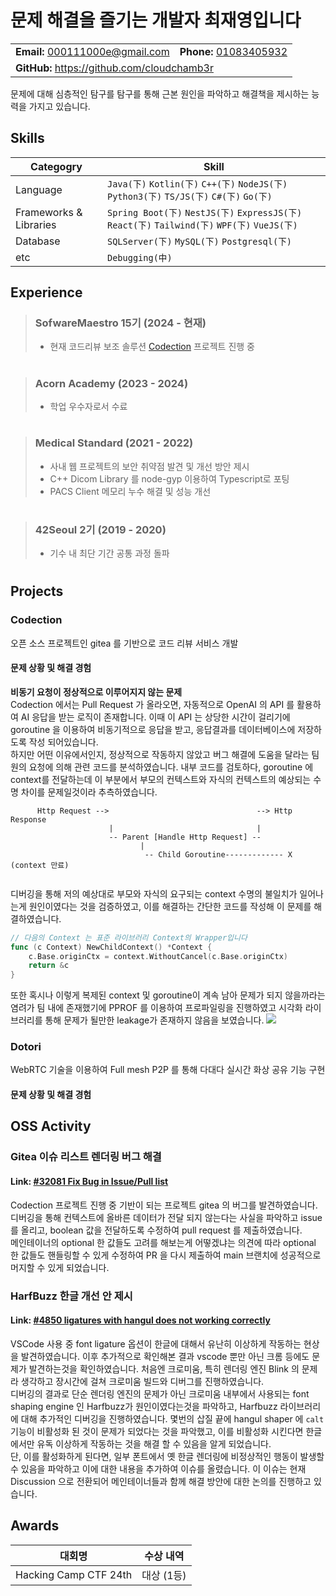 # 문제 해결을 즐기는 개발자 최재영입니다

<table>
    <tr>
        <td>
            <strong>Email:</strong> 
            <a href="mailto:000111000e@gmail.com">000111000e@gmail.com</a>
        </td>
        <td>
            <strong>Phone:</strong>
            <a href="tel:01083405932">01083405932</a>
        </td>
    </tr>
    <tr>
        <td colspan="2">
            <strong>GitHub:</strong>
            <a href="https://github.com/cloudchamb3r">https://github.com/cloudchamb3r</a>
        </td>
    </tr>
</table>


문제에 대해 심층적인 탐구를 탐구를 통해 근본 원인을 파악하고 해결책을 제시하는 능력을 가지고 있습니다. 

## Skills 

|Categogry|Skill|  
|--|--|
|Language | `Java(下)` `Kotlin(下)` `C++(下)` `NodeJS(下)` `Python3(下)` `TS/JS(下)` `C#(下)` `Go(下)`  |
|Frameworks & Libraries | `Spring Boot(下)` `NestJS(下)` `ExpressJS(下)` `React(下)` `Tailwind(下)` `WPF(下)` `VueJS(下)` |
|Database | `SQLServer(下)` `MySQL(下)` `Postgresql(下)`| 
|etc | `Debugging(中)` |


## Experience 
> ### SofwareMaestro 15기 (2024 - 현재)
> - 현재 코드리뷰 보조 솔루션 [Codection](https://github.com/swm-codection/gitea) 프로젝트 진행 중    
> #

>    
> ### Acorn Academy (2023 - 2024)
> - 학업 우수자로서 수료  
> #

> ### Medical Standard (2021 - 2022)
> - 사내 웹 프로젝트의 보안 취약점 발견 및 개선 방안 제시 
> - C++ Dicom Library 를 node-gyp 이용하여 Typescript로 포팅 
> - PACS Client 메모리 누수 해결 및 성능 개선  
> #

> ### 42Seoul 2기 (2019 - 2020)
> - 기수 내 최단 기간 공통 과정 돌파
> # 

## Projects 

### Codection 
오픈 소스 프로젝트인 gitea 를 기반으로 코드 리뷰 서비스 개발 

#### 문제 상황 및 해결 경험
**비동기 요청이 정상적으로 이루어지지 않는 문제**  
Codection 에서는 Pull Request 가 올라오면, 자동적으로 OpenAI 의 API 를 활용하여 AI 응답을 받는 로직이 존재합니다. 이때 이 API 는 상당한 시간이 걸리기에 goroutine 을 이용하여 비동기적으로 응답을 받고, 응답결과를 데이터베이스에 저장하도록 작성 되어있습니다.   
하지만 어떤 이유에서인지, 정상적으로 작동하지 않았고 버그 해결에 도움을 달라는 팀원의 요청에 의해 관련 코드를 분석하였습니다. 내부 코드를 검토하다, goroutine 에 context를 전달하는데 이 부분에서 부모의 컨텍스트와 자식의 컨텍스트의 예상되는 수명 차이를 문제일것이라 추측하였습니다. 
```
      Http Request -->                                 --> Http Response
                      |                                |
                      -- Parent [Handle Http Request] --
                             |
                              -- Child Goroutine------------- X (context 만료)
                                                           
```
디버깅을 통해 저의 예상대로 부모와 자식의 요구되는 context 수명의 불일치가 일어나는게 원인이였다는 것을 검증하였고, 
이를 해결하는 간단한 코드를 작성해 이 문제를 해결하였습니다.  
```go
// 다음의 Context 는 표준 라이브러리 Context의 Wrapper입니다
func (c Context) NewChildContext() *Context {
	c.Base.originCtx = context.WithoutCancel(c.Base.originCtx)
	return &c
}
```
또한 혹시나 이렇게 복제된 context 및 goroutine이 계속 남아 문제가 되지 않을까라는 염려가 팀 내에 존재했기에 PPROF 를 이용하여 프로파일링을 진행하였고 시각화 라이브러리를 통해 문제가 될만한 leakage가 존재하지 않음을 보였습니다. 
<img src="https://media.discordapp.net/attachments/1265025134331170899/1288729827402055690/Screenshot_2024-09-26_at_2.12.04_PM.png?ex=66f63eae&is=66f4ed2e&hm=b81b5a0d5a5a463760513d849ba5e2f375f98520b8e51d7e0ee2fc672bb055b7&=&format=webp&quality=lossless"/>

### Dotori
WebRTC 기술을 이용하여 Full mesh P2P 를 통해 다대다 실시간 화상 공유 기능 구현 
#### 문제 상황 및 해결 경험

## OSS Activity 

### Gitea 이슈 리스트 렌더링 버그 해결 
#### Link: [#32081 Fix Bug in Issue/Pull list](https://github.com/go-gitea/gitea/pull/32081)
Codection 프로젝트 진행 중 기반이 되는 프로젝트 gitea 의 버그를 발견하였습니다. 디버깅을 통해 컨텍스트에 올바른 데이터가 전달 되지 않는다는 사실을 파악하고 issue 를 올리고, boolean 값을 전달하도록 수정하여 pull request 를 제출하였습니다.   
메인테이너의 optional 한 값들도 고려를 해보는게 어떻겠냐는 의견에 따라 optional 한 값들도 핸들링할 수 있게 수정하여 PR 을 다시 제출하여 main 브랜치에 성공적으로 머지할 수 있게 되었습니다. 


### HarfBuzz 한글 개선 안 제시 
#### Link: [#4850 ligatures with hangul does not working correctly](https://github.com/harfbuzz/harfbuzz/issues/4850)
VSCode 사용 중 font ligature 옵션이 한글에 대해서 유난히 이상하게 작동하는 현상을 발견하였습니다. 이후 추가적으로 확인해본 결과 vscode 뿐만 아닌 크롬 등에도 문제가 발견하는것을 확인하였습니다. 처음엔 크로미움, 특히 렌더링 엔진 Blink 의 문제라 생각하고 장시간에 걸쳐 크로미움 빌드와 디버그를 진행하였습니다.   
디버깅의 결과로 단순 렌더링 엔진의 문제가 아닌 크로미움 내부에서 사용되는 font shaping engine 인 Harfbuzz가 원인이였다는것을 파악하고, Harfbuzz 라이브러리에 대해 추가적인 디버깅을 진행하였습니다. 몇번의 삽질 끝에 hangul shaper 에 `calt` 기능이 비활성화 된 것이 문제가 되었다는 것을 파악했고, 이를 비활성화 시킨다면 한글에서만 유독 이상하게 작동하는 것을 해결 할 수 있음을 알게 되었습니다.  
단, 이를 활성화하게 된다면, 일부 폰트에서 옛 한글 렌더링에 비정상적인 행동이 발생할 수 있음을 파악하고 이에 대한 내용을 추가하여 이슈를 올렸습니다. 이 이슈는 현재 Discussion 으로 전환되어 메인테이너들과 함께 해결 방안에 대한 논의를 진행하고 있습니다. 
## Awards 
|대회명|수상 내역|
|--|--|
|Hacking Camp CTF 24th| 대상 (1등) |